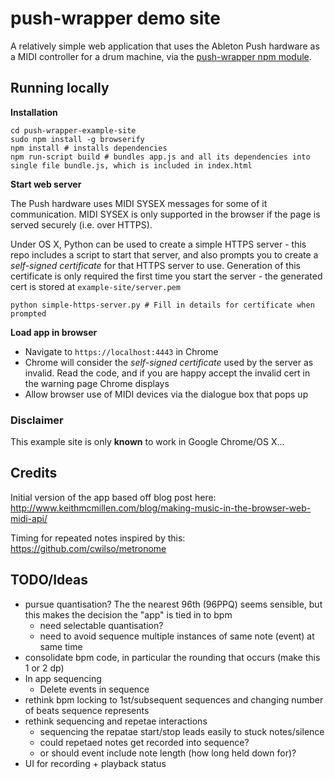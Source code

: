 # push-wrapper demo site

A relatively simple web application that uses the Ableton Push hardware as a MIDI controller for a drum machine, via the [push-wrapper npm module](https://www.npmjs.com/package/push-wrapper).

## Running locally

**Installation**

    cd push-wrapper-example-site
    sudo npm install -g browserify
    npm install # installs dependencies
    npm run-script build # bundles app.js and all its dependencies into single file bundle.js, which is included in index.html

**Start web server**

The Push hardware uses MIDI SYSEX messages for some of it communication. MIDI SYSEX is only supported in the browser if the page is served securely (i.e. over HTTPS).

Under OS X, Python can be used to create a simple HTTPS server - this repo includes a script to start that server, and also prompts you to create a *self-signed certificate* for that HTTPS server to use. Generation of this certificate is only required the first time you start the server - the generated cert is stored at `example-site/server.pem`

    python simple-https-server.py # Fill in details for certificate when prompted

**Load app in browser**

- Navigate to `https://localhost:4443` in Chrome
- Chrome will consider the *self-signed certificate* used by the server as invalid. Read the code, and if you are happy accept the invalid cert in the warning page Chrome displays
- Allow browser use of MIDI devices via the dialogue box that pops up

### Disclaimer

This example site is only **known** to work in Google Chrome/OS X...

## Credits

Initial version of the app based off blog post here: http://www.keithmcmillen.com/blog/making-music-in-the-browser-web-midi-api/

Timing for repeated notes inspired by this: https://github.com/cwilso/metronome

## TODO/Ideas

- pursue quantisation? The the nearest 96th (96PPQ) seems sensible, but this makes the decision the "app" is tied in to bpm
  - need selectable quantisation?
  - need to avoid sequence multiple instances of same note (event) at same time
- consolidate bpm code, in particular the rounding that occurs (make this 1 or 2 dp)
- In app sequencing
  - Delete events in sequence
- rethink bpm locking to 1st/subsequent sequences and changing number of beats sequence represents
- rethink sequencing and repetae interactions
  - sequencing the repatae start/stop leads easily to stuck notes/silence
  - could repetaed notes get recorded into sequence?
  - or should event include note length (how long held down for)?
- UI for recording + playback status

